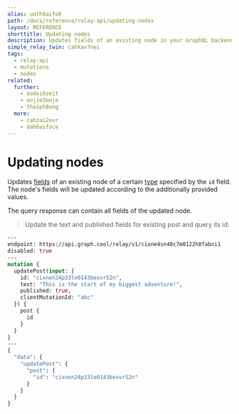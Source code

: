 ```yaml
---
alias: uath8aifo6
path: /docs/reference/relay-api/updating-nodes
layout: REFERENCE
shorttitle: Updating nodes
description: Updates fields of an existing node in your GraphQL backend. The node fields will be updated according to the provided values.
simple_relay_twin: cahkav7nei
tags:
  - relay-api
  - mutations
  - nodes
related:
  further:
    - oodoi6zeit
    - oojie3ooje
    - thaiph8ung
  more:
    - cahzai2eur
    - dah6aifoce
---
```



# Updating nodes

Updates [fields](!alias-teizeit5se) of an existing node of a certain [type](!alias-ij2choozae) specified by the `id` field.
The node's fields will be updated according to the additionally provided values.

The query response can contain all fields of the updated node.

> Update the text and published fields for existing post and query its id:

```graphql
---
endpoint: https://api.graph.cool/relay/v1/cixne4sn40c7m0122h8fabni1
disabled: true
---
mutation {
  updatePost(input: {
    id: "cixnen24p33lo0143bexvr52n",
    text: "This is the start of my biggest adventure!",
    published: true,
    clientMutationId: "abc"
  }) {
    post {
      id
    }
  }
}
---
{
  "data": {
    "updatePost": {
      "post": {
        "id": "cixnen24p33lo0143bexvr52n"
      }
    }
  }
}
```

